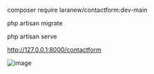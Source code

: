 
composer require laranew/contactform:dev-main

php artisan migrate

php artisan serve

http://127.0.0.1:8000/contactform

![image](https://github.com/nandydev/contactform-package/assets/164607559/39c034a3-136c-4ca3-bcf7-25b07ae62699)
